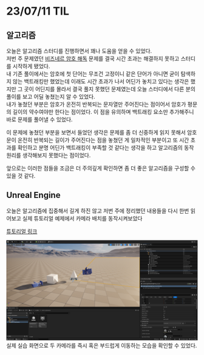 # 23/07/11 TIL

## 알고리즘

오늘은 알고리즘 스터디를 진행하면서 꽤나 도움을 얻을 수 있었다.<br>
저번 주 문제였던 [비즈네르 암호 해독](https://www.acmicpc.net/problem/26266) 문제를 결국 시간 초과는 해결하지 못하고 스터디를 시작하게 됐었다.<br> 내 기존 풀이에서는 암호에 첫 단어는 무조건 고정이니 같은 단어가 아니면 굳이 탐색하지 않는 백트래킹만 했었는데 이래도 시간 초과가 나서 어딘가 놓치고 있다는 생각은 했지만 그 곳이 어딘지를 몰라서 결국 풀지 못했던 문제였는데 오늘 스터디에서 다른 분의 풀이를 보고 어딜 놓쳤는지 알 수 있었다.
<br> 내가 놓쳤던 부분은 암호가 온전히 반복되는 문자열만 주어진다는 점이어서 암호가 평문의 길이의 약수여야만 한다는 점이었다.
이 점을 유의하며 백트래킹 요소만 추가해주니 바로 문제를 풀어낼 수 있었다.

이 문제에 놓쳤던 부분을 보면서 들었던 생각은 문제를 좀 더 신중하게 읽지 못해서 암호문이 온전히 반복되는 길이가 주어진다는 점을 놓쳤던 게 일차적인 부분이고 또 시간 초과를 확인하고 분명 어딘가 백트래킹이 부족할 것 같다는 생각을 하고 알고리즘의 동작 원리를 생각해보지 못했다는 점이었다.

앞으로는 이러한 점들을 조금은 더 주의깊게 확인하면 좀 더 좋은 알고리즘을 구성할 수 있을 것 같다.

## Unreal Engine

오늘은 알고리즘에 집중해서 길게 하진 않고 저번 주에 정리했던 내용들을 다시 한번 읽어보고 실제 튜토리얼 예제에서 카메라 배치를 동작시켜보았다

[튜토리얼 링크](https://docs.unrealengine.com/5.2/ko/unreal-engine-cpp-programming-tutorials/)

![실습화면](../../../Assets/Images/Unreal/TIL/7.png)
실제 실습 화면으로 두 카메라를 즉시 혹은 부드럽게 이동하는 모습을 확인할 수 있었다.
